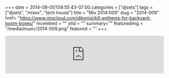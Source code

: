 +++
date = 2014-08-05T09:55:43-07:00
categories = ["djsets"]
tags = ["djsets", "mixes", "tech house"]
title = "Mix 2014:009"
slug = "2014-009"
href= "https://www.mixcloud.com/djkonigi/k9-anthems-for-backyard-boom-boxes/"
mcembed = ""
ytid = ""
summary=""
featuredimg = "/media/music/2014-009.png"
featured = ""
+++

<div class="mix"><div class="embed" >
<iframe width="100%" height="120" src="https://www.mixcloud.com/widget/iframe/?hide_cover=1&dark=1&feed=%2Fdjkonigi%2Fk9-anthems-for-backyard-boom-boxes%2F" frameborder="0" ></iframe>
</div></div>

